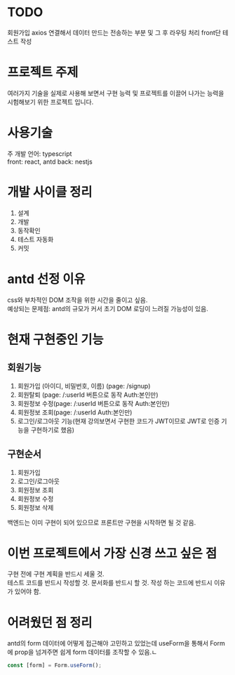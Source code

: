 # TODO

회원가입 axios 연결해서 데이터 만드는 전송하는 부분 및 그 후 라우팅 처리
front단 테스트 작성

# 프로젝트 주제

여러가지 기술을 실제로 사용해 보면서 구현 능력 및 프로젝트를 이끌어 나가는 능력을 시험해보기 위한 프로젝트 입니다.

# 사용기술

주 개발 언어: typescript  
front: react, antd
back: nestjs

# 개발 사이클 정리

1. 설계
2. 개발
3. 동작확인
4. 테스트 자동화
5. 커밋

# antd 선정 이유

css와 부차적인 DOM 조작을 위한 시간을 줄이고 싶음.  
예상되는 문제점: antd의 규모가 커서 초기 DOM 로딩이 느려질 가능성이 있음.

# 현재 구현중인 기능

## 회원기능

1. 회원가입 (아이디, 비밀번호, 이름) (page: /signup)
2. 회원탈퇴 (page: /:userId 버튼으로 동작 Auth:본인만)
3. 회원정보 수정(page: /:userId 버튼으로 동작 Auth:본인만)
4. 회원정보 조회(page: /:userId Auth:본인만)
5. 로그인/로그아웃 기능(현재 강의보면서 구현한 코드가 JWT이므로 JWT로 인증 기능을 구현하기로 했음)

## 구현순서

1. 회원가입
2. 로그인/로그아웃
3. 회원정보 조회
4. 회원정보 수정
5. 회원정보 삭제

백엔드는 이미 구현이 되어 있으므로 프론트만 구현을 시작하면 될 것 같음.

# 이번 프로젝트에서 가장 신경 쓰고 싶은 점

구현 전에 구현 계획을 반드시 세울 것.  
테스트 코드를 반드시 작성할 것.
문서화를 반드시 할 것.
작성 하는 코드에 반드시 이유가 있어야 함.

# 어려웠던 점 정리

antd의 form 데이터에 어떻게 접근해야 고민하고 있었는데 useForm을 통해서 Form에 prop을 넘겨주면 쉽게 form 데이터를 조작할 수 있음.ㄴ

```js
const [form] = Form.useForm();
```
